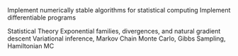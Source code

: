 
Implement numerically stable algorithms for statistical computing
Implement differentiable programs


Statistical Theory
Exponential families, divergences, and natural gradient descent
Variational inference, Markov Chain Monte Carlo, Gibbs Sampling, Hamiltonian MC

